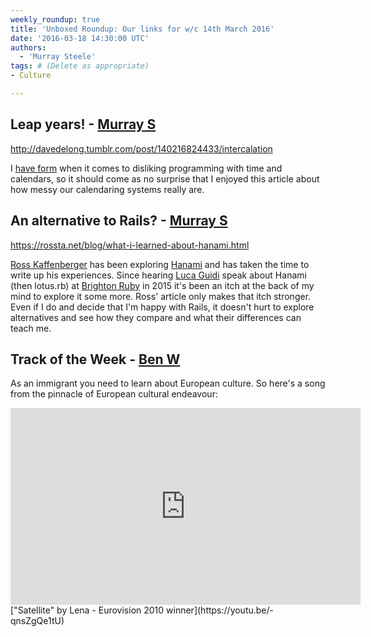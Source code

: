 ```yaml
---
weekly_roundup: true
title: 'Unboxed Roundup: Our links for w/c 14th March 2016'
date: '2016-03-18 14:30:00 UTC'
authors:
  - 'Murray Steele'
tags: # (Delete as appropriate)
- Culture

---
```


## Leap years! - [Murray S](/people#murray-steele)

http://davedelong.tumblr.com/post/140216824433/intercalation

I [have form](https://twitter.com/hlame/status/389678115519483904) when it comes to disliking programming with time and calendars, so it should come as no surprise that I enjoyed this article about how messy our calendaring systems really are.

## An alternative to Rails? - [Murray S](/people#murray-steele)

https://rossta.net/blog/what-i-learned-about-hanami.html

[Ross Kaffenberger](https://twitter.com/rossta) has been exploring [Hanami](http://hanamirb.org/) and has taken the time to write up his experiences.  Since hearing [Luca Guidi](https://lucaguidi.com/) speak about Hanami (then lotus.rb) at [Brighton Ruby](https://speakerdeck.com/jodosha/lotus-brighton-ruby-2015) in 2015 it's been an itch at the back of my mind to explore it some more.  Ross' article only makes that itch stronger.  Even if I do and decide that I'm happy with Rails, it doesn't hurt to explore alternatives and see how they compare and what their differences can teach me.

## Track of the Week - [Ben W](/people#ben-wong)

As an immigrant you need to learn about European culture. So here's a song from the pinnacle of European cultural endeavour:

<iframe width="560" height="315" src="https://www.youtube.com/embed/-qnsZgQe1tU" frameborder="0" allowfullscreen></iframe>
["Satellite" by Lena - Eurovision 2010 winner](https://youtu.be/-qnsZgQe1tU)

